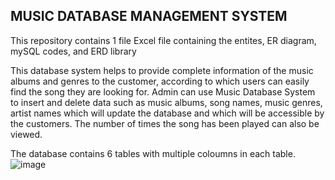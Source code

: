 ## MUSIC DATABASE MANAGEMENT SYSTEM

This repository contains 1 file
Excel file containing the entites, ER diagram, mySQL codes, and ERD library

 
This database system helps to provide complete information of the music albums and genres to the customer, according to which users can easily find the song they are looking for. Admin can use Music Database System to insert and delete data such as music albums, song names, music genres, artist names which will update the database and which will be accessible by the customers. The number of times the song has been played can also be viewed.

The database contains 6 tables with multiple coloumns in each table.
![image](https://user-images.githubusercontent.com/93216575/157832882-4cab7921-900d-4f7d-a531-37cd9990b2a4.png)
